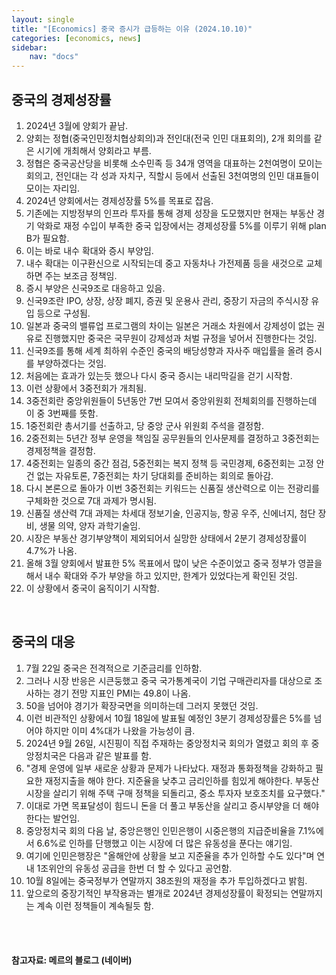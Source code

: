 ```yaml
---
layout: single
title: "[Economics] 중국 증시가 급등하는 이유 (2024.10.10)"
categories: [economics, news]
sidebar:
    nav: "docs"
---
```


## 중국의 경제성장률
1. 2024년 3월에 양회가 끝남.
1. 양회는 정협(중국인민정치협상회의)과 전인대(전국 인민 대표회의), 2개 회의를 같은 시기에 개최해서 양회라고 부름.
1. 정협은 중국공산당을 비롯해 소수민족 등 34개 영역을 대표하는 2천여명이 모이는 회의고, 전인대는 각 성과 자치구, 직할시 등에서 선출된 3천여명의 인민 대표들이 모이는 자리임.
1. 2024년 양회에서는 경제성장률 5%를 목표로 잡음.
1. 기존에는 지방정부의 인프라 투자를 통해 경제 성장을 도모했지만 현재는 부동산 경기 악화로 재정 수입이 부족한 중국 입장에서는 경제성장률 5%를 이루기 위해 plan B가 필요함.
1. 이는 바로 내수 확대와 증시 부양임.
1. 내수 확대는 이구환신으로 시작되는데 중고 자동차나 가전제품 등을 새것으로 교체하면 주는 보조금 정책임.
1. 증시 부양은 신국9조로 대응하고 있음.
1. 신국9조란 IPO, 상장, 상장 폐지, 증권 및 운용사 관리, 중장기 자금의 주식시장 유입 등으로 구성됨.
1. 일본과 중국의 밸류업 프로그램의 차이는 일본은 거래소 차원에서 강제성이 없는 권유로 진행했지만 중국은 국무원이 강제성과 처벌 규정을 넣어서 진행한다는 것임.
1. 신국9조를 통해 세계 최하위 수준인 중국의 배당성향과 자사주 매입률을 올려 증시를 부양하겠다는 것임.
1. 처음에는 효과가 있는듯 했으나 다시 중국 증시는 내리막길을 걷기 시작함.
1. 이런 상황에서 3중전회가 개최됨.
1. 3중전회란 중앙위원들이 5년동안 7번 모여서 중앙위원회 전체회의를 진행하는데 이 중 3번째를 뜻함.
1. 1중전회란 총서기를 선출하고, 당 중앙 군사 위원회 주석을 결정함.
1. 2중전회는 5년간 정부 운영을 책임질 공무원들의 인사문제를 결정하고 3중전회는 경제정책을 결정함.
1. 4중전회는 일종의 중간 점검, 5중전회는 복지 정책 등 국민경제, 6중전회는 고정 안건 없는 자유토론, 7중전회는 차기 당대회를 준비하는 회의로 돌아감.
1. 다시 본론으로 돌아가 이번 3중전회는 키워드는 신품질 생산력으로 이는 전광리를 구체화한 것으로 7대 과제가 명시됨.
1. 신품질 생산력 7대 과제는 차세대 정보기술, 인공지능, 항공 우주, 신에너지, 첨단 장비, 생물 의약, 양자 과학기술임.
1. 시장은 부동산 경기부양책이 제외되어서 실망한 상태에서 2분기 경제성장률이 4.7%가 나옴.
1. 올해 3월 양회에서 발표한 5% 목표에서 많이 낮은 수준이었고 중국 정부가 영끌을 해서 내수 확대와 주가 부양을 하고 있지만, 한계가 있었다는게 확인된 것임.
1. 이 상황에서 중국이 움직이기 시작함.

<br/>

## 중국의 대응
1. 7월 22일 중국은 전격적으로 기준금리를 인하함.
1. 그러나 시장 반응은 시큰둥했고 중국 국가통계국이 기업 구매관리자를 대상으로 조사하는 경기 전망 지표인 PMI는 49.8이 나옴.
1. 50을 넘어야 경기가 확장국면을 의미하는데 그러지 못했던 것임.
1. 이런 비관적인 상황에서 10월 18일에 발표될 예정인 3분기 경제성장률은 5%를 넘어야 하지만 이미 4%대가 나왔을 가능성이 큼.
1. 2024년 9월 26일, 시진핑이 직접 주재하는 중앙정치국 회의가 열렸고 회의 후 중앙정치국은 다음과 같은 발표를 함.
1. "경제 운영에 일부 새로운 상황과 문제가 나타났다. 재정과 통화정책을 강화하고 필요한 재정지출을 해야 한다. 지준율을 낮추고 금리인하를 힘있게 해야한다. 부동산 시장을 살리기 위해 주택 구매 정책을 되돌리고, 중소 투자자 보호조치를 요구했다."
1. 이대로 가면 목표달성이 힘드니 돈을 더 풀고 부동산을 살리고 증시부양을 더 해야한다는 발언임.
1. 중앙정치국 회의 다음 날, 중앙은행인 인민은행이 시중은행의 지급준비율을 7.1%에서 6.6%로 인하를 단행했고 이는 시장에 더 많은 유동성을 푼다는 얘기임.
1. 여기에 인민은행장은 "올해안에 상황을 보고 지준율을 추가 인하할 수도 있다"며 연내 1조위안의 유동성 공급을 한번 더 할 수 있다고 공언함.
1. 10월 8일에는 중국정부가 연말까지 38조원의 재정을 추가 투입하겠다고 밝힘.
1. 앞으로의 중장기적인 부작용과는 별개로 2024년 경제성장률이 확정되는 연말까지는 계속 이런 정책들이 계속될듯 함.  


<br/>
<br/>

#### 참고자료: 메르의 블로그 (네이버) 